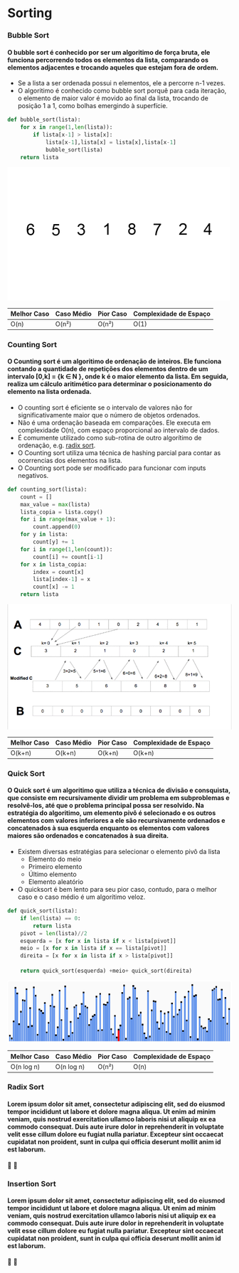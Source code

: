 # Sorting


### <a name="bubble"></a> Bubble Sort
#### O bubble sort é conhecido por ser um algoritimo de força bruta, ele funciona percorrendo todos os elementos da lista, comparando os elementos adjacentes e trocando aqueles que estejam fora de ordem. 

* Se a lista a ser ordenada possui n elementos, ele a percorre n-1 vezes.
* O algoritimo é conhecido como bubble sort porquê para cada iteração, o elemento de maior valor é movido ao final da lista, trocando de posição 1 a 1, como bolhas emergindo à superfície. 

```python
def bubble_sort(lista):
    for x in range(1,len(lista)):
        if lista[x-1] > lista[x]:
            lista[x-1],lista[x] = lista[x],lista[x-1]
            bubble_sort(lista)
    return lista
```

[bubble_sort]: https://github.com/fffeiip/Algoritimos-em-Python/raw/master/Sorting/assets/bubblesort.gif "Bubble Sort"

![Bubble Sort ][bubble_sort]


Melhor Caso| Caso Médio | Pior Caso | Complexidade de Espaço  
------- | ------- |----|-------
O(n) | O(n²) | O(n²) |O(1)


### <a name="counting"></a>Counting Sort


#### O Counting sort é um algoritimo de ordenação de inteiros. Ele funciona contando a quantidade de repetições dos elementos dentro de um intervalo [0,k] = {k ∈ N }, onde k é o maior elemento da lista. Em seguida, realiza um cálculo aritimético para determinar o posicionamento do elemento na lista ordenada.

* O counting sort é eficiente se o intervalo de valores não for significativamente maior que o número de objetos ordenados.
* Não é uma ordenação baseada em comparações. Ele executa em complexidade O(n), com espaço proporcional ao intervalo de dados.
* É comumente utilizado como sub-rotina de outro algorítimo de ordenação, e.g. [radix sort](#radix).
* O Counting sort utiliza uma técnica de hashing parcial para contar as ocorrencias dos elementos na lista.
* O Counting sort pode ser modificado para funcionar com inputs negativos.

```python 
def counting_sort(lista):
    count = []
    max_value = max(lista)
    lista_copia = lista.copy()
    for i in range(max_value + 1):
        count.append(0)    
    for y in lista:
        count[y] += 1
    for i in range(1,len(count)):
        count[i] += count[i-1]
    for x in lista_copia:
        index = count[x]
        lista[index-1] = x
        count[x] -= 1
    return lista
```

[counting_sort]: https://github.com/fffeiip/Algoritimos-em-Python/raw/master/Sorting/assets/countingsort.gif "Counting Sort"

![Couting Sort ][counting_sort]


Melhor Caso| Caso Médio | Pior Caso | Complexidade de Espaço  
------- | ------- |----|-------
O(k+n) | O(k+n) | O(k+n) |O(k+n)



### <a name="quick"></a> Quick Sort
#### O Quick sort é um algoritimo que utiliza a técnica de divisão e consquista, que consiste em recursivamente dividir um problema em subproblemas e resolvê-los, até que o problema principal possa ser resolvido. Na estratégia do algoritimo, um elemento pivô é selecionado e os outros elementos com valores inferiores a ele são recursivamente ordenados e concatenados à sua esquerda enquanto os elementos com valores maiores são ordenados e concatenados à sua direita.

* Existem diversas estratégias para selecionar o elemento pivô da lista
    * Elemento do meio
    * Primeiro elemento
    * Último elemento
    * Elemento aleatório 
* O quicksort é bem lento para seu pior caso, contudo, para o melhor caso e o caso médio é um algorítimo veloz. 

``` python
def quick_sort(lista):
    if len(lista) == 0:
        return lista
    pivot = len(lista)//2
    esquerda = [x for x in lista if x < lista[pivot]]
    meio = [x for x in lista if x == lista[pivot]]    
    direita = [x for x in lista if x > lista[pivot]]
    
    return quick_sort(esquerda) +meio+ quick_sort(direita)
 ```


[quick_sort]: https://github.com/fffeiip/Algoritimos-em-Python/raw/master/Sorting/assets/quicksort.gif "Quick Sort"

![Quick Sort ][quick_sort]


Melhor Caso| Caso Médio | Pior Caso | Complexidade de Espaço  
------- | ------- |----|-------
O(n log n) | O(n log n) | O(n²) |O(n)


### <a name="radix"></a> Radix Sort
#### Lorem ipsum dolor sit amet, consectetur adipiscing elit, sed do eiusmod tempor incididunt ut labore et dolore magna aliqua. Ut enim ad minim veniam, quis nostrud exercitation ullamco laboris nisi ut aliquip ex ea commodo consequat. Duis aute irure dolor in reprehenderit in voluptate velit esse cillum dolore eu fugiat nulla pariatur. Excepteur sint occaecat cupidatat non proident, sunt in culpa qui officia deserunt mollit anim id est laborum.

:construction: :construction:




### <a name="insertion"></a> Insertion Sort
#### Lorem ipsum dolor sit amet, consectetur adipiscing elit, sed do eiusmod tempor incididunt ut labore et dolore magna aliqua. Ut enim ad minim veniam, quis nostrud exercitation ullamco laboris nisi ut aliquip ex ea commodo consequat. Duis aute irure dolor in reprehenderit in voluptate velit esse cillum dolore eu fugiat nulla pariatur. Excepteur sint occaecat cupidatat non proident, sunt in culpa qui officia deserunt mollit anim id est laborum.

:construction: :construction:
